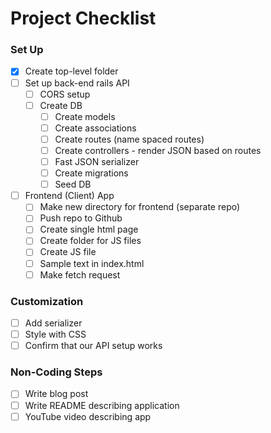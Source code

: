 # Project Checklist

### Set Up
- [x] Create top-level folder
- [ ] Set up back-end rails API
  - [ ] CORS setup
  - [ ] Create DB
    - [ ] Create models
    - [ ] Create associations
    - [ ] Create routes (name spaced routes)
    - [ ] Create controllers - render JSON based on routes
    - [ ] Fast JSON serializer
    - [ ] Create migrations
    - [ ] Seed DB
- [ ] Frontend (Client) App
  - [ ] Make new directory for frontend (separate repo)
  - [ ] Push repo to Github
  - [ ] Create single html page
  - [ ] Create folder for JS files
  - [ ] Create JS file
  - [ ] Sample text in index.html
  - [ ] Make fetch request

### Customization
- [ ] Add serializer
- [ ] Style with CSS
- [ ] Confirm that our API setup works

### Non-Coding Steps
- [ ] Write blog post
- [ ] Write README describing application
- [ ] YouTube video describing app
